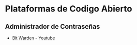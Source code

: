 # Plataformas de Codigo Abierto

## Administrador de Contraseñas
* [Bit Warden](https://bitwarden.com/) - [Youtube](https://www.youtube.com/watch?v=U4iPb_pXVLw)